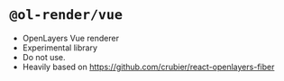 # `@ol-render/vue`

- OpenLayers Vue renderer
- Experimental library
- Do not use.
- Heavily based on https://github.com/crubier/react-openlayers-fiber
